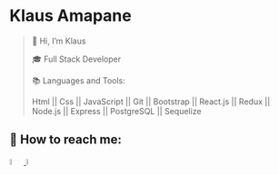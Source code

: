 # Klaus Amapane

> :wave: Hi, I’m Klaus
> 
> :mortar_board: Full Stack Developer 
>
> :books: Languages and Tools: 
>
>Html || Css || JavaScript || Git || Bootstrap || React.js || Redux || Node.js || Express || PostgreSQL || Sequelize
>
## :paperclip: How to reach me:
<a href="mailto:klauss3895@gmail.com" ><img width="5%" src="https://github.com/klauss3895/Klauss3895/blob/main/Logo/gmail.svg"> 
  <a href="https://www.linkedin.com/in/klaus-amapane-fullstack/" ><img width="5%" src="https://github.com/klauss3895/Klauss3895/blob/main/Logo/linkedin.svg">
